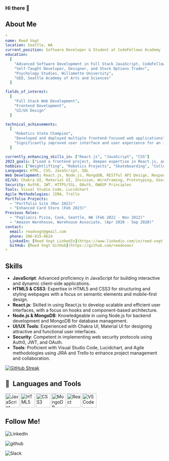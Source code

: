 ### Hi there 👋

## About Me

```yaml
*
name: Reed Vogt
location: Seattle, WA
current_position: Software Developer & Student at CodeFellows Academy
education:
  [
    "Advanced Software Development in Full Stack JavaScript, CodeFellows Academy",
    "Self-Taught Developer, Designer, and Stock Options Trader",
    "Psychology Studies, Willamette University",
    "GED, Seattle Academy of Arts and Sciences"
  ]

fields_of_interest:
  [
    "Full Stack Web Development",
    "Frontend Development",
    "UI/UX Design"
  ]

technical_achievements:
  [
    "Robotics State Champion",
    "Developed and deployed multiple frontend-focused web applications",
    "Significantly improved user interface and user experience for an inventory management system at Amazon"
  ]

currently_enhancing_skills_in: ["React.js", "JavaScript", "CSS"]
2023_goals: ["Lead a frontend project, deepen expertise in React.js, and explore modern frontend technologies such as Next.js and Tailwind CSS"]
hobbies: ["Weightlifting", "Robotics Projects", "Skateboarding", "Collecting and Trading Yu-Gi-Oh Cards"]
Languages: HTML, CSS, JavaScript, SQL
Web Development: React.js, Node.js, MongoDB, RESTful API Design, Responsive/Mobile Design
UI/UX: Chakra UI, Material UI, Invision, Wireframing, Prototyping, User Testing
Security: Auth0, JWT, HTTPS/SSL, OAuth, OWASP Principles
Tools: Visual Studio Code, Lucidchart
Agile Methodologies: JIRA, Trello
Portfolio Projects:
  - "Portfolio Site (Mar 2023)"
  - "Enhanced Card Store (Feb 2023)"
Previous Roles:
  - "Pagliacci Pizza, Cook, Seattle, WA (Feb 2022 - Nov 2022)"
  - "Amazon Warehouse, Warehouse Associate, (Apr 2020 - Sep 2020)"
contact:
  email: readvogt@gmail.com
  phone: 206-915-8624
  LinkedIn: [Reed Vogt LinkedIn](https://www.linkedin.com/in/reed-vogt-student/)
  GitHub: [Reed Vogt GitHub](https://github.com/reedoooo)
*
```

## Skills

- **JavaScript**: Advanced proficiency in JavaScript for building interactive and dynamic client-side applications.
- **HTML5 & CSS3**: Expertise in HTML5 and CSS3 for structuring and styling webpages with a focus on semantic elements and mobile-first design.
- **React.js**: Skilled in using React.js to develop scalable and efficient user interfaces, with a focus on hooks and component-based architecture.
- **Node.js & MongoDB**: Knowledgeable in using Node.js for backend development and MongoDB for database management.
- **UI/UX Tools**: Experienced with Chakra UI, Material UI for designing attractive and functional user interfaces.
- **Security**: Competent in implementing web security protocols using Auth0, JWT, and OAuth.
- **Tools**: Proficient with Visual Studio Code, Lucidchart, and Agile methodologies using JIRA and Trello to enhance project management and collaboration.

[![GitHub Streak](https://github-readme-streak-stats.herokuapp.com?user=reedoooo&theme=tokyonight&hide_border=true&border_radius=13.4&card_width=400)](https://git.io/streak-stats)

<h2> 🚀 &nbsp;Languages and Tools</h2>
<p align="left">
  <img src="https://cdn.jsdelivr.net/gh/devicons/devicon/icons/javascript/javascript-original.svg" alt="JavaScript" width="45" height="45"/>
  <img src="https://cdn.jsdelivr.net/gh/devicons/devicon/icons/html5/html5-original.svg" alt="HTML5" width="45" height="45"/>
  <img src="https://cdn.jsdelivr.net/gh/devicons/devicon/icons/css3/css3-original.svg" alt="CSS3" width="45" height="45"/>
  <img src="https://cdn.jsdelivr.net/gh/devicons/devicon/icons/mongodb/mongodb-original.svg" alt="MongoDB" width="45" height="45"/>
  <img src="https://cdn.jsdelivr.net/gh/devicons/devicon/icons/react/react-original.svg" alt="React" width="45" height="45"/>
  <img src="https://cdn.jsdelivr.net/gh/devicons/devicon/icons/vscode/vscode-original.svg" alt="VSCode" width="45" height="45"/>
</p>

## Follow Me!

![LinkedIn](https://img.shields.io/badge/LinkedIn-0077B5?style=for-the-badge&logo=linkedin&logoColor=white)

![github](https://img.shields.io/badge/GitHub-000000?style=for-the-badge&logo=GitHub&logoColor=white)

![Slack](https://img.shields.io/badge/Slack-4A154B?style=for-the-badge&logo=slack&logoColor=white)

<!-- Icon: https://devicon.dev/
**reedoooo/reedoooo** is a ✨ _special_ ✨ repository because its `README.md` (this file) appears on your GitHub profile.
-->
